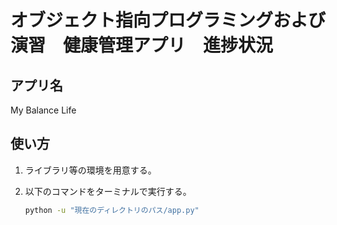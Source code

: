 # オブジェクト指向プログラミングおよび演習　健康管理アプリ　進捗状況
## アプリ名

My Balance Life

## 使い方
1. ライブラリ等の環境を用意する。
2. 以下のコマンドをターミナルで実行する。

    ```bash
    python -u "現在のディレクトリのパス/app.py"